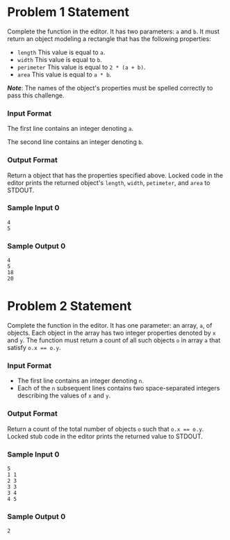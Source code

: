 # Problem 1 Statement
Complete the function in the editor. It has two parameters:  `a` and `b`. It must return an object modeling a rectangle that has the following properties:

* `length` This value is equal to `a`.
* `width` This value is equal to `b`.
* `perimeter` This value is equal to `2 * (a + b)`.
* `area` This value is equal to `a * b`.

___Note___: The names of the object's properties must be spelled correctly to pass this challenge.

### Input Format

The first line contains an integer denoting `a`.

The second line contains an integer denoting `b`.

### Output Format

Return a object that has the properties specified above. Locked code in the editor prints the returned object's `length`, `width`, `petimeter`, and `area` to STDOUT.

### Sample Input 0
```
4
5
```
### Sample Output 0
```
4
5
18
20
```

# Problem 2 Statement

Complete the function in the editor. It has one parameter: an array, `a`, of objects. Each object in the array has two integer properties denoted by `x` and `y`. The function must return a count of all such objects `o` in array `a` that satisfy `o.x == o.y`.

### Input Format

* The first line contains an integer denoting `n`.
* Each of the `n` subsequent lines contains two space-separated integers describing the values of `x` and `y`.
### Output Format

Return a count of the total number of objects `o` such that `o.x == o.y`. Locked stub code in the editor prints the returned value to STDOUT.

### Sample Input 0
```
5
1 1
2 3
3 3
3 4
4 5
```
### Sample Output 0
```
2
```